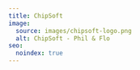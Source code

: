 ```yaml
---
title: ChipSoft
image:
  source: images/chipsoft-logo.png
  alt: ChipSoft - Phil & Flo
seo:
  noindex: true
---
```

